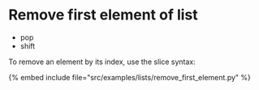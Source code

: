 # Remove first element of list


* pop
* shift


To remove an element by its index, use the slice syntax:


{% embed include file="src/examples/lists/remove_first_element.py" %}


